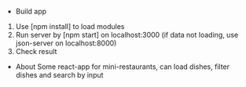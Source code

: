 - Build app
1. Use [npm install] to load modules
2. Run server by [npm start] on localhost:3000 (if data not loading, use json-server on localhost:8000)
3. Check result

- About
Some react-app for mini-restaurants, can load dishes, filter dishes and search by input 
